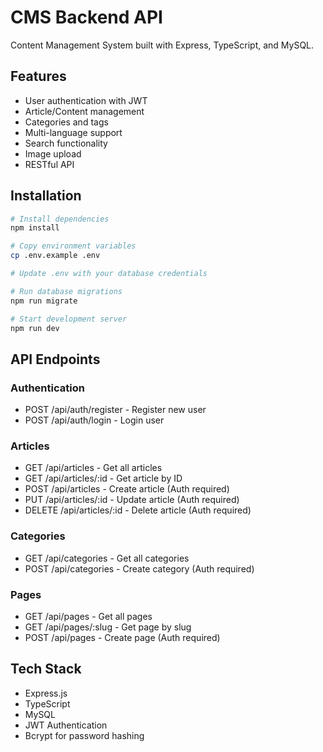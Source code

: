 # CMS Backend API

Content Management System built with Express, TypeScript, and MySQL.

## Features

- User authentication with JWT
- Article/Content management
- Categories and tags
- Multi-language support
- Search functionality
- Image upload
- RESTful API

## Installation

```bash
# Install dependencies
npm install

# Copy environment variables
cp .env.example .env

# Update .env with your database credentials

# Run database migrations
npm run migrate

# Start development server
npm run dev
```

## API Endpoints

### Authentication
- POST /api/auth/register - Register new user
- POST /api/auth/login - Login user

### Articles
- GET /api/articles - Get all articles
- GET /api/articles/:id - Get article by ID
- POST /api/articles - Create article (Auth required)
- PUT /api/articles/:id - Update article (Auth required)
- DELETE /api/articles/:id - Delete article (Auth required)

### Categories
- GET /api/categories - Get all categories
- POST /api/categories - Create category (Auth required)

### Pages
- GET /api/pages - Get all pages
- GET /api/pages/:slug - Get page by slug
- POST /api/pages - Create page (Auth required)

## Tech Stack

- Express.js
- TypeScript
- MySQL
- JWT Authentication
- Bcrypt for password hashing

